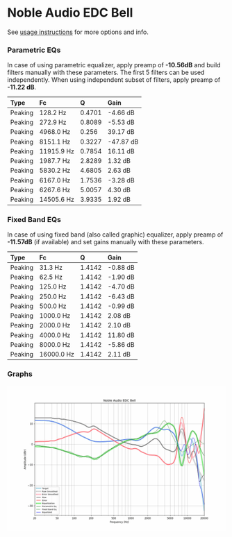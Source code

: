 # Noble Audio EDC Bell
See [usage instructions](https://github.com/jaakkopasanen/AutoEq#usage) for more options and info.

### Parametric EQs
In case of using parametric equalizer, apply preamp of **-10.56dB** and build filters manually
with these parameters. The first 5 filters can be used independently.
When using independent subset of filters, apply preamp of **-11.22 dB**.

| Type    | Fc         |      Q | Gain      |
|:--------|:-----------|:-------|:----------|
| Peaking | 128.2 Hz   | 0.4701 | -4.66 dB  |
| Peaking | 272.9 Hz   | 0.8089 | -5.53 dB  |
| Peaking | 4968.0 Hz  | 0.256  | 39.17 dB  |
| Peaking | 8151.1 Hz  | 0.3227 | -47.87 dB |
| Peaking | 11915.9 Hz | 0.7854 | 16.11 dB  |
| Peaking | 1987.7 Hz  | 2.8289 | 1.32 dB   |
| Peaking | 5830.2 Hz  | 4.6805 | 2.63 dB   |
| Peaking | 6167.0 Hz  | 1.7536 | -3.28 dB  |
| Peaking | 6267.6 Hz  | 5.0057 | 4.30 dB   |
| Peaking | 14505.6 Hz | 3.9335 | 1.92 dB   |

### Fixed Band EQs
In case of using fixed band (also called graphic) equalizer, apply preamp of **-11.57dB**
(if available) and set gains manually with these parameters.

| Type    | Fc         |      Q | Gain     |
|:--------|:-----------|:-------|:---------|
| Peaking | 31.3 Hz    | 1.4142 | -0.88 dB |
| Peaking | 62.5 Hz    | 1.4142 | -1.90 dB |
| Peaking | 125.0 Hz   | 1.4142 | -4.70 dB |
| Peaking | 250.0 Hz   | 1.4142 | -6.43 dB |
| Peaking | 500.0 Hz   | 1.4142 | -0.99 dB |
| Peaking | 1000.0 Hz  | 1.4142 | 2.08 dB  |
| Peaking | 2000.0 Hz  | 1.4142 | 2.10 dB  |
| Peaking | 4000.0 Hz  | 1.4142 | 11.80 dB |
| Peaking | 8000.0 Hz  | 1.4142 | -5.86 dB |
| Peaking | 16000.0 Hz | 1.4142 | 2.11 dB  |

### Graphs
![](./Noble%20Audio%20EDC%20Bell.png)